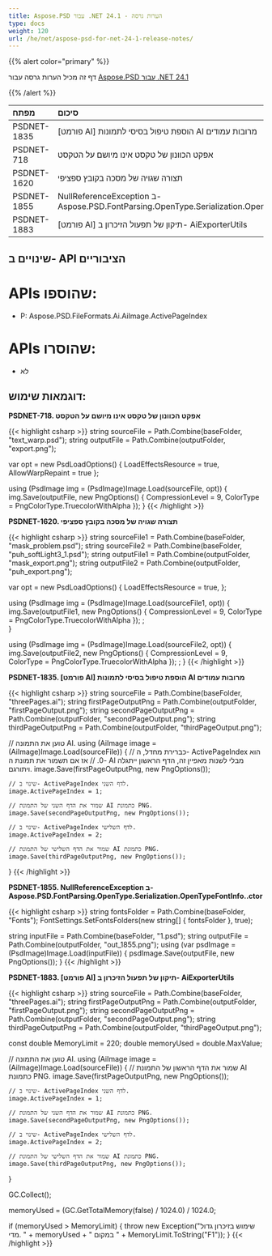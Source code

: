 ```yaml
---
title: Aspose.PSD עבור .NET 24.1 - הערות גרסה
type: docs
weight: 120
url: /he/net/aspose-psd-for-net-24-1-release-notes/
---
```


{{% alert color="primary" %}}

דף זה מכיל הערות גרסה עבור [Aspose.PSD עבור .NET 24.1](https://www.nuget.org/packages/Aspose.PSD/)

{{% /alert %}}

| **מפתח**    | **סיכום**                                                                                      | **קטגוריה** |
|:------------|:--------------------------------------------------------------------------------------------------|:------------|
| PSDNET-1835 | [פורמט AI] הוספת טיפול בסיסי לתמונות AI מרובות עמודים                                        |   תכונה    |
| PSDNET-718  | אפקט הכוונון של טקסט אינו מיושם על הטקסט                                               |     באג      |
| PSDNET-1620 | תצורה שגויה של מסכה בקובץ ספציפי                                                        |     באג      |
| PSDNET-1855 | NullReferenceException ב- Aspose.PSD.FontParsing.OpenType.Serialization.OpenTypeFontInfo..ctor |     באג      |
| PSDNET-1883 | [פורמט AI] תיקון של תפעול הזיכרון ב- AiExporterUtils                                        |     באג      |



## **שינויים ב- API הציבוריים**
# **APIs שהוספו:**
- P: Aspose.PSD.FileFormats.Ai.AiImage.ActivePageIndex

# **APIs שהוסרו:**
- לא

## **דוגמאות שימוש:**

**PSDNET-718. אפקט הכוונון של טקסט אינו מיושם על הטקסט**

{{< highlight csharp >}}
string sourceFile = Path.Combine(baseFolder, "text_warp.psd");
string outputFile = Path.Combine(outputFolder, "export.png");

var opt = new PsdLoadOptions()
{
    LoadEffectsResource = true,
    AllowWarpRepaint = true
};

using (PsdImage img = (PsdImage)Image.Load(sourceFile, opt))
{
    img.Save(outputFile, new PngOptions() { CompressionLevel = 9, ColorType = PngColorType.TruecolorWithAlpha });
}
{{< /highlight >}}

**PSDNET-1620. תצורה שגויה של מסכה בקובץ ספציפי**

{{< highlight csharp >}}
string sourceFile1 = Path.Combine(baseFolder, "mask_problem.psd");
string sourceFile2 = Path.Combine(baseFolder, "puh_softLight3_1.psd");
string outputFile1 = Path.Combine(outputFolder, "mask_export.png");
string outputFile2 = Path.Combine(outputFolder, "puh_export.png");

var opt = new PsdLoadOptions()
{
    LoadEffectsResource = true,
};

using (PsdImage img = (PsdImage)Image.Load(sourceFile1, opt))
{
    img.Save(outputFile1, new PngOptions() { CompressionLevel = 9, ColorType = PngColorType.TruecolorWithAlpha }); ;                
}

using (PsdImage img = (PsdImage)Image.Load(sourceFile2, opt))
{
    img.Save(outputFile2, new PngOptions() { CompressionLevel = 9, ColorType = PngColorType.TruecolorWithAlpha }); ;
}
{{< /highlight >}}

**PSDNET-1835. [פורמט AI] הוספת טיפול בסיסי לתמונות AI מרובות עמודים**

{{< highlight csharp >}}
string sourceFile = Path.Combine(baseFolder, "threePages.ai");
string firstPageOutputPng = Path.Combine(outputFolder, "firstPageOutput.png");
string secondPageOutputPng = Path.Combine(outputFolder, "secondPageOutput.png");
string thirdPageOutputPng = Path.Combine(outputFolder, "thirdPageOutput.png");

// טוען את התמונה AI.
using (AiImage image = (AiImage)Image.Load(sourceFile))
{
    // כברירת מחדל, ה- ActivePageIndex הוא 0.
    // אז אם תשמור את תמונת ה- AI מבלי לשנות מאפיין זה, הדף הראשון ייתגלה ויתורגם.
    image.Save(firstPageOutputPng, new PngOptions());

    // שינוי ב- ActivePageIndex לדף השני.
    image.ActivePageIndex = 1;

    // שמור את הדף השני של התמונת AI כתמונת PNG.
    image.Save(secondPageOutputPng, new PngOptions());

    // שינוי ב- ActivePageIndex לדף השלישי.
    image.ActivePageIndex = 2;

    // שמור את הדף השלישי של התמונת AI כתמונת PNG.
    image.Save(thirdPageOutputPng, new PngOptions());
}
{{< /highlight >}}

**PSDNET-1855. NullReferenceException ב- Aspose.PSD.FontParsing.OpenType.Serialization.OpenTypeFontInfo..ctor**

{{< highlight csharp >}}
string fontsFolder = Path.Combine(baseFolder, "Fonts");
FontSettings.SetFontsFolders(new string[] { fontsFolder }, true);

string inputFile = Path.Combine(baseFolder, "1.psd");
string outputFile = Path.Combine(outputFolder, "out_1855.png");
using (var psdImage = (PsdImage)Image.Load(inputFile))
{
    psdImage.Save(outputFile, new PngOptions());
}
{{< /highlight >}}

**PSDNET-1883. [פורמט AI] תיקון של תפעול הזיכרון ב- AiExporterUtils**

{{< highlight csharp >}}
string sourceFile = Path.Combine(baseFolder, "threePages.ai");
string firstPageOutputPng = Path.Combine(outputFolder, "firstPageOutput.png");
string secondPageOutputPng = Path.Combine(outputFolder, "secondPageOutput.png");
string thirdPageOutputPng = Path.Combine(outputFolder, "thirdPageOutput.png");

const double MemoryLimit = 220;
double memoryUsed = double.MaxValue;

// טוען את התמונה AI.
using (AiImage image = (AiImage)Image.Load(sourceFile))
{
    // שמור את הדף הראשון של התמונת AI כתמונת PNG.
    image.Save(firstPageOutputPng, new PngOptions());

    // שינוי ב- ActivePageIndex לדף השני.
    image.ActivePageIndex = 1;

    // שמור את הדף השני של התמונת AI כתמונת PNG.
    image.Save(secondPageOutputPng, new PngOptions());

    // שינוי ב- ActivePageIndex לדף השלישי.
    image.ActivePageIndex = 2;

    // שמור את הדף השלישי של התמונת AI כתמונת PNG.
    image.Save(thirdPageOutputPng, new PngOptions());
}

GC.Collect();

memoryUsed = (GC.GetTotalMemory(false) / 1024.0) / 1024.0;

if (memoryUsed > MemoryLimit)
{
    throw new Exception("שימוש בזיכרון גדול מדי. " + memoryUsed + " במקום " + MemoryLimit.ToString("F1"));
}
{{< /highlight >}}
